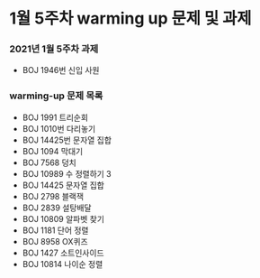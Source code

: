 # 1월 5주차 warming up 문제 및 과제

### 2021년 1월 5주차 과제 
- BOJ 1946번 신입 사원

### warming-up 문제 목록
- BOJ 1991 트리순회
- BOJ 1010번 다리놓기
- BOJ 14425번 문자열 집합
- BOJ 1094 막대기
- BOJ 7568 덩치
- BOJ 10989 수 정렬하기 3
- BOJ 14425 문자열 집합 
- BOJ 2798 블랙잭
- BOJ 2839 설탕배달
- BOJ 10809 알파벳 찾기
- BOJ 1181 단어 정렬
- BOJ 8958 OX퀴즈
- BOJ 1427 소트인사이드
- BOJ 10814 나이순 정렬
